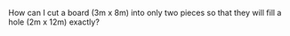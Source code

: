 How can I cut a board (3m x 8m) into only two pieces so that they will fill a hole (2m x 12m) exactly?